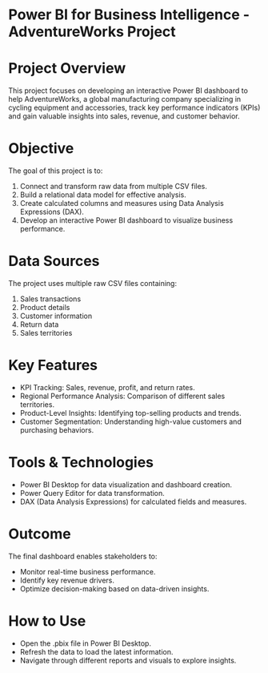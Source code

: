 # Power BI for Business Intelligence - AdventureWorks Project

# Project Overview
This project focuses on developing an interactive Power BI dashboard to help AdventureWorks, a global manufacturing company specializing in cycling equipment and accessories, track key performance indicators (KPIs) and gain valuable insights into sales, revenue, and customer behavior​.

# Objective
The goal of this project is to:
1. Connect and transform raw data from multiple CSV files.
2. Build a relational data model for effective analysis.
3. Create calculated columns and measures using Data Analysis Expressions (DAX).
4. Develop an interactive Power BI dashboard to visualize business performance.

# Data Sources
The project uses multiple raw CSV files containing:
1. Sales transactions
2. Product details
3. Customer information
4. Return data
5. Sales territories

# Key Features
- KPI Tracking: Sales, revenue, profit, and return rates.
- Regional Performance Analysis: Comparison of different sales territories.
- Product-Level Insights: Identifying top-selling products and trends.
- Customer Segmentation: Understanding high-value customers and purchasing behaviors.

# Tools & Technologies
- Power BI Desktop for data visualization and dashboard creation.
- Power Query Editor for data transformation.
- DAX (Data Analysis Expressions) for calculated fields and measures.

# Outcome
The final dashboard enables stakeholders to:

- Monitor real-time business performance.
- Identify key revenue drivers.
- Optimize decision-making based on data-driven insights.

# How to Use
- Open the .pbix file in Power BI Desktop.
- Refresh the data to load the latest information.
- Navigate through different reports and visuals to explore insights.
